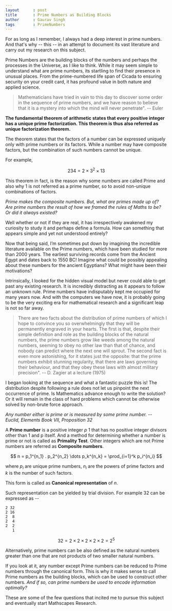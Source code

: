 ```yaml
---
layout      : post
title       : Prime Numbers as Building Blocks
author      : Gaurav Singh
tags        : PrimeNumbers
---
```


For as long as I remember, I always had a deep interest in prime numbers. And that's why -- this -- in an attempt to document its vast literature and carry out my research on this subject.

Prime Numbers are the building blocks of the numbers and perhaps the processes in the Universe, as I like to think. While it may seem simple to understand what are prime numbers, its startling to find their presence in unusual places. From the prime-numbered life span of Cicada to ensuring security on your credit card, it has profound value in both nature and applied science. 

> Mathematicians have tried in vain to this day to discover some order in the sequence of prime numbers, and we have reason to believe that it is a mystery into which the mind will never penetrate". -- Euler

**The fundamental theorem of arithmetic states that every positive integer has a unique prime factorization. This theorem is thus also referred as unique factorization theorem.**

The theorem states that the factors of a number can be expressed uniquely only with prime numbers or its factors. While a number may have composite factors, but the combination of such numbers cannot be unique.

For example,

$$ 234 = 2 \times 3^2 \times 13 $$

This theorem in fact, is the reason why some numbers are called Prime and also why 1 is not referred as a prime number, so to avoid non-unique combinations of factors.

_Prime makes the composite numbers. But, what are primes made up of? Are prime numbers the result of how we framed the rules of Maths to be? Or did it always existed?_

Well whether or not if they are real, it has irrespectively awakened my curiosity to study it and perhaps define a formula. How can something that appears simple and yet not understood entirely?

Now that being said, I’m sometimes put down by imagining the incredible literature available on the Prime numbers, which have been studied for more than 2000 years. The earliest surviving records come from the Ancient Egypt and dates back to 1550 BC! Imagine what could be possibly appealing about these numbers for the ancient Egyptians? What might have been their motivations?

Intrinsically, I looked for the hidden visual model but never could able to get past any existing research. It is incredibly distracting as it appears to follow an unknown rule. Prime numbers have indisputably kept me occupied for many years now. And with the computers we have now, it is probably going to be the very exciting era for mathematical research and a significant leap is not so far away.

> There are two facts about the distribution of prime numbers of which I hope to convince you so overwhelmingly that they will be permanently engraved in your hearts. The first is that, despite their simple definition and role as the building blocks of the natural numbers, the prime numbers grow like weeds among the natural numbers, seeming to obey no other law than that of chance, and nobody can predict where the next one will sprout. The second fact is even more astonishing, for it states just the opposite: that the prime numbers exhibit stunning regularity, that there are laws governing their behaviour, and that they obey these laws with almost military precision". -- D. Zagier at a lecture (1975)

I began looking at the sequence and what a fantastic puzzle this is! The distribution despite following a rule does not let us pinpoint the next occurrence of prime. Is Mathematics advance enough to write the solution? Or it will remain in the class of hard problems which cannot be otherwise solved by non-brute force approach.

_Any number either is prime or is measured by some prime number. -- Euclid, Elements Book VII, Proposition 32_

A **Prime number** is a positive integer $p\>1$ that has no positive integer divisors other than 1 and p itself. And a method for determining whether a number is prime or not is called as **Primality Test**. Other integers which are not Prime numbers are referred as **Composite numbers**.

$$ n = p_1^{n_1} . p_2^{n_2} \dots p_k^{n_k} = \prod_{i=1}^k p_i^{n_i} $$

where $p_i$ are unique prime numbers, $n_i$ are the powers of prime factors and $k$ is the number of such factors.

This form is called as **Canonical representation** of $n$.

Such representation can be yielded by trial division. For example 32 can be expressed as --

	2 32
	2 16
	2  8
	2  4
	2  2
	   1

$$ 32 = 2 \times 2 \times 2 \times 2 \times 2 = 2^5 $$

Alternatively, prime numbers can be also defined as the natural numbers greater than one that are not products of two smaller natural numbers.

If you look at it, any number except Prime numbers can be reduced to Prime numbers through the canonical form. This is why it makes sense to call Prime numbers as the building blocks, which can be used to construct other numbers. _And if so, can prime numbers be used to encode information optimally?_

These are some of the few questions that incited me to pursue this subject and eventually start Mathscapes Research.

<script type="text/x-mathjax-config">MathJax.Hub.Config({tex2jax: {inlineMath:[['$','$']]}});</script>
<script src='https://cdnjs.cloudflare.com/ajax/libs/mathjax/2.7.5/latest.js?config=default' async></script>
